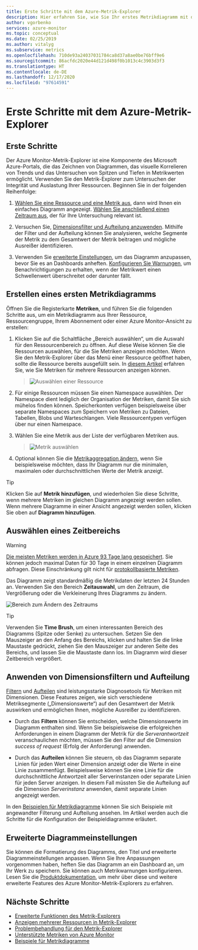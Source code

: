 ```yaml
---
title: Erste Schritte mit dem Azure-Metrik-Explorer
description: Hier erfahren Sie, wie Sie Ihr erstes Metrikdiagramm mit dem Azure-Metrik-Explorer erstellen.
author: vgorbenko
services: azure-monitor
ms.topic: conceptual
ms.date: 02/25/2019
ms.author: vitalyg
ms.subservice: metrics
ms.openlocfilehash: 710de93a24037031784ca8d37a8ae0be76bff9e6
ms.sourcegitcommit: 86acfdc2020e44d121d498f0b1013c4c3903d3f3
ms.translationtype: HT
ms.contentlocale: de-DE
ms.lasthandoff: 12/17/2020
ms.locfileid: "97614591"
---
```

# <a name="getting-started-with-azure-metrics-explorer"></a>Erste Schritte mit dem Azure-Metrik-Explorer

## <a name="where-do-i-start"></a>Erste Schritte
Der Azure Monitor-Metrik-Explorer ist eine Komponente des Microsoft Azure-Portals, die das Zeichnen von Diagrammen, das visuelle Korrelieren von Trends und das Untersuchen von Spitzen und Tiefen in Metrikwerten ermöglicht. Verwenden Sie den Metrik-Explorer zum Untersuchen der Integrität und Auslastung Ihrer Ressourcen. Beginnen Sie in der folgenden Reihenfolge:

1. [Wählen Sie eine Ressource und eine Metrik aus](#create-your-first-metric-chart), dann wird Ihnen ein einfaches Diagramm angezeigt. [Wählen Sie anschließend einen Zeitraum aus](#select-a-time-range), der für Ihre Untersuchung relevant ist.

1. Versuchen Sie, [Dimensionsfilter und Aufteilung anzuwenden](#apply-dimension-filters-and-splitting). Mithilfe der Filter und der Aufteilung können Sie analysieren, welche Segmente der Metrik zu dem Gesamtwert der Metrik beitragen und mögliche Ausreißer identifizieren.

1. Verwenden Sie [erweiterte Einstellungen](#advanced-chart-settings), um das Diagramm anzupassen, bevor Sie es an Dashboards anheften. [Konfigurieren Sie Warnungen](alerts-metric-overview.md), um Benachrichtigungen zu erhalten, wenn der Metrikwert einen Schwellenwert überschreitet oder darunter fällt.

## <a name="create-your-first-metric-chart"></a>Erstellen eines ersten Metrikdiagramms

Öffnen Sie die Registerkarte **Metriken**, und führen Sie die folgenden Schritte aus, um ein Metrikdiagramm aus Ihrer Ressource, Ressourcengruppe, Ihrem Abonnement oder einer Azure Monitor-Ansicht zu erstellen:

1. Klicken Sie auf die Schaltfläche „Bereich auswählen“, um die Auswahl für den Ressourcenbereich zu öffnen. Auf diese Weise können Sie die Ressourcen auswählen, für die Sie Metriken anzeigen möchten. Wenn Sie den Metrik-Explorer über das Menü einer Ressource geöffnet haben, sollte die Ressource bereits ausgefüllt sein. In [diesem Artikel](https://docs.microsoft.com/azure/azure-monitor/platform/metrics-dynamic-scope) erfahren Sie, wie Sie Metriken für mehrere Ressourcen anzeigen können.
    > ![Auswählen einer Ressource](./media/metrics-getting-started/scope-picker.png)

2. Für einige Ressourcen müssen Sie einen Namespace auswählen. Der Namespace dient lediglich der Organisation der Metriken, damit Sie sich mühelos finden können. Speicherkonten verfügen beispielsweise über separate Namespaces zum Speichern von Metriken zu Dateien, Tabellen, Blobs und Warteschlangen. Viele Ressourcentypen verfügen über nur einen Namespace.

3. Wählen Sie eine Metrik aus der Liste der verfügbaren Metriken aus.

    > ![Metrik auswählen](./media/metrics-getting-started/metrics-dropdown.png)

4. Optional können Sie die [Metrikaggregation ändern](metrics-charts.md#changing-aggregation), wenn Sie beispielsweise möchten, dass Ihr Diagramm nur die minimalen, maximalen oder durchschnittlichen Werte der Metrik anzeigt.

> [!TIP]
> Klicken Sie auf **Metrik hinzufügen**, und wiederholen Sie diese Schritte, wenn mehrere Metriken im gleichen Diagramm angezeigt werden sollen. Wenn mehrere Diagramme in einer Ansicht angezeigt werden sollen, klicken Sie oben auf **Diagramm hinzufügen**.

## <a name="select-a-time-range"></a>Auswählen eines Zeitbereichs

> [!WARNING]
> [Die meisten Metriken werden in Azure 93 Tage lang gespeichert](data-platform-metrics.md#retention-of-metrics). Sie können jedoch maximal Daten für 30 Tage in einem einzelnen Diagramm abfragen. Diese Einschränkung gilt nicht für [protokollbasierte Metriken](../app/pre-aggregated-metrics-log-metrics.md#log-based-metrics).

Das Diagramm zeigt standardmäßig die Metrikdaten der letzten 24 Stunden an. Verwenden Sie den Bereich **Zeitauswahl**, um den Zeitraum, die Vergrößerung oder die Verkleinerung Ihres Diagramms zu ändern. 

![Bereich zum Ändern des Zeitraums](./media/metrics-getting-started/time.png)

> [!TIP]
> Verwenden Sie **Time Brush**, um einen interessanten Bereich des Diagramms (Spitze oder Senke) zu untersuchen. Setzen Sie den Mauszeiger an den Anfang des Bereichs, klicken und halten Sie die linke Maustaste gedrückt, ziehen Sie den Mauszeiger zur anderen Seite des Bereichs, und lassen Sie die Maustaste dann los. Im Diagramm wird dieser Zeitbereich vergrößert. 

## <a name="apply-dimension-filters-and-splitting"></a>Anwenden von Dimensionsfiltern und Aufteilung

[Filtern](metrics-charts.md#apply-filters-to-charts) und [Aufteilen](metrics-charts.md#apply-splitting-to-a-chart) sind leistungsstarke Diagnosetools für Metriken mit Dimensionen. Diese Features zeigen, wie sich verschiedene Metriksegmente („Dimensionswerte“) auf den Gesamtwert der Metrik auswirken und ermöglichen Ihnen, mögliche Ausreißer zu identifizieren.

- Durch das **Filtern** können Sie entscheiden, welche Dimensionswerte im Diagramm enthalten sind. Wenn Sie beispielsweise die erfolgreichen Anforderungen in einem Diagramm der Metrik für die *Serverantwortzeit* veranschaulichen möchten, müssen Sie den Filter auf die Dimension *success of request* (Erfolg der Anforderung) anwenden. 

- Durch das **Aufteilen** können Sie steuern, ob das Diagramm separate Linien für jeden Wert einer Dimension anzeigt oder die Werte in eine Linie zusammenfügt. Beispielsweise können Sie eine Linie für die durchschnittliche Antwortzeit aller Serverinstanzen oder separate Linien für jeden Server anzeigen. In diesem Fall müssten Sie die Aufteilung auf die Dimension *Serverinstanz* anwenden, damit separate Linien angezeigt werden.

In den [Beispielen für Metrikdiagramme](metric-chart-samples.md) können Sie sich Beispiele mit angewandter Filterung und Aufteilung ansehen. Im Artikel werden auch die Schritte für die Konfiguration der Beispieldiagramme erläutert.

## <a name="advanced-chart-settings"></a>Erweiterte Diagrammeinstellungen

Sie können die Formatierung des Diagramms, den Titel und erweiterte Diagrammeinstellungen anpassen. Wenn Sie Ihre Anpassungen vorgenommen haben, heften Sie das Diagramm an ein Dashboard an, um Ihr Werk zu speichern. Sie können auch Metrikwarnungen konfigurieren. Lesen Sie die [Produktdokumentation](metrics-charts.md), um mehr über diese und weitere erweiterte Features des Azure Monitor-Metrik-Explorers zu erfahren.

## <a name="next-steps"></a>Nächste Schritte

* [Erweiterte Funktionen des Metrik-Explorers](metrics-charts.md)
* [Anzeigen mehrerer Ressourcen in Metrik-Explorer](metrics-dynamic-scope.md)
* [Problembehandlung für den Metrik-Explorer](metrics-troubleshoot.md)
* [Unterstützte Metriken von Azure Monitor](metrics-supported.md)
* [Beispiele für Metrikdiagramme](metric-chart-samples.md)
